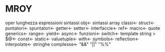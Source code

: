 
# MROY

oper lunghezza
espressioni
sintassi obj←
sintassi array
classi←
struct←
puntatori←
spuntatori←
getter←
setter←
interfaccie←
ref←
macro←
quote
generics←
range←
yield←
async←
funzioni←
switch←
template string > $@←
const←
static←
valuetuple←
with←
symbols←
reflection←
interpolate←
stringhe complesse←
"&&" "||" "%%"